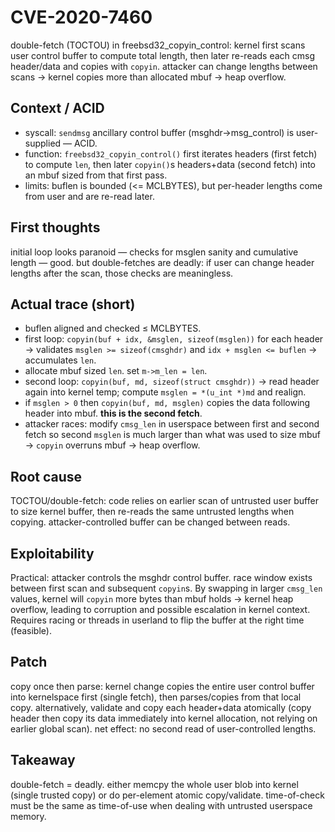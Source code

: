 # CVE-2020-7460

double-fetch (TOCTOU) in freebsd32_copyin_control: kernel first scans user control buffer to compute total length, then later re-reads each cmsg header/data and copies with `copyin`. attacker can change lengths between scans → kernel copies more than allocated mbuf → heap overflow.

## Context / ACID
- syscall: `sendmsg` ancillary control buffer (msghdr->msg_control) is user-supplied — ACID.  
- function: `freebsd32_copyin_control()` first iterates headers (first fetch) to compute `len`, then later `copyin()`s headers+data (second fetch) into an mbuf sized from that first pass.  
- limits: buflen is bounded (<= MCLBYTES), but per-header lengths come from user and are re-read later.

## First thoughts
initial loop looks paranoid — checks for msglen sanity and cumulative length — good. but double-fetches are deadly: if user can change header lengths after the scan, those checks are meaningless.

## Actual trace (short)
- buflen aligned and checked ≤ MCLBYTES.  
- first loop: `copyin(buf + idx, &msglen, sizeof(msglen))` for each header → validates `msglen >= sizeof(cmsghdr)` and `idx + msglen <= buflen` → accumulates `len`.  
- allocate mbuf sized `len`. set `m->m_len = len`.  
- second loop: `copyin(buf, md, sizeof(struct cmsghdr))` → read header again into kernel temp; compute `msglen = *(u_int *)md` and realign.  
- if `msglen > 0` then `copyin(buf, md, msglen)` copies the data following header into mbuf. **this is the second fetch**.  
- attacker races: modify `cmsg_len` in userspace between first and second fetch so second `msglen` is much larger than what was used to size mbuf → `copyin` overruns mbuf → heap overflow.

## Root cause
TOCTOU/double-fetch: code relies on earlier scan of untrusted user buffer to size kernel buffer, then re-reads the same untrusted lengths when copying. attacker-controlled buffer can be changed between reads.

## Exploitability
Practical: attacker controls the msghdr control buffer. race window exists between first scan and subsequent `copyin`s. By swapping in larger `cmsg_len` values, kernel will `copyin` more bytes than mbuf holds → kernel heap overflow, leading to corruption and possible escalation in kernel context. Requires racing or threads in userland to flip the buffer at the right time (feasible).

## Patch
copy once then parse: kernel change copies the entire user control buffer into kernelspace first (single fetch), then parses/copies from that local copy. alternatively, validate and copy each header+data atomically (copy header then copy its data immediately into kernel allocation, not relying on earlier global scan). net effect: no second read of user-controlled lengths.

## Takeaway
double-fetch = deadly. either memcpy the whole user blob into kernel (single trusted copy) or do per-element atomic copy/validate. time-of-check must be the same as time-of-use when dealing with untrusted userspace memory.

